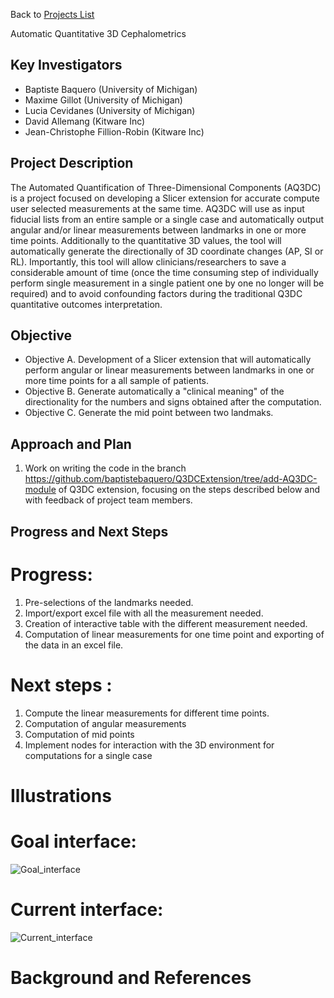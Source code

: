 Back to [Projects List](../../README.md#ProjectsList)

Automatic Quantitative 3D Cephalometrics

## Key Investigators
- Baptiste Baquero (University of Michigan)
- Maxime Gillot (University of Michigan)
- Lucia Cevidanes (University of Michigan)
- David Allemang (Kitware Inc)
- Jean-Christophe Fillion-Robin (Kitware Inc)

## Project Description
The Automated Quantification of Three-Dimensional Components (AQ3DC) is a project focused on developing a Slicer extension for accurate compute user selected measurements at the same time. AQ3DC will use as input fiducial lists from an entire sample or a single case and automatically output angular and/or linear measurements between landmarks in one or more time points. Additionally to the quantitative 3D values, the tool will automatically generate the directionally of 3D coordinate changes (AP, SI or RL). Importantly, this tool will allow clinicians/researchers to save a considerable amount of time (once the time consuming step of individually perform single measurement in a single patient one by one no longer will be required) and to avoid confounding factors during the traditional Q3DC quantitative outcomes interpretation.

## Objective

- Objective A. Development of a Slicer extension that will automatically perform angular or linear measurements between landmarks in one or more time points for a all sample of patients.
- Objective B. Generate automatically a "clinical meaning" of the directionality for the numbers and signs obtained after the computation.
- Objective C. Generate the mid point between two landmaks.

## Approach and Plan

1. Work on writing the code in the branch https://github.com/baptistebaquero/Q3DCExtension/tree/add-AQ3DC-module of Q3DC extension, focusing on the steps  described below and with feedback of project team members.


## Progress and Next Steps

# Progress:
1. Pre-selections of the landmarks needed.
2. Import/export excel file with all the measurement needed.
3. Creation of interactive table with the different measurement needed.
4. Computation of linear measurements for one time point and exporting of the data in an excel file.

# Next steps :
1. Compute the linear measurements for different time points.
2. Computation of angular measurements
3. Computation of mid points
4. Implement nodes for interaction with the 3D environment for computations for a single case


# Illustrations

<!-- Add pictures and links to videos that demonstrate what has been accomplished.
![Description of picture](Example2.jpg)
![Some more images](Example2.jpg)
-->
# Goal interface:
![Goal_interface](https://user-images.githubusercontent.com/83285614/174842473-ee02e353-94fe-4b41-ba64-d65cb84c0e7d.png)



# Current interface:
![Current_interface](https://user-images.githubusercontent.com/83285614/174842058-c7d8f30f-82e4-4648-aa76-b81e37a90e99.png)



# Background and References

<!-- If you developed any software, include link to the source code repository. If possible, also add links to sample data, and to any relevant publications. -->
